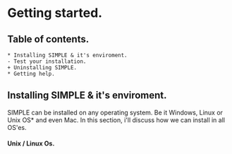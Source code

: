 # Getting started.
## Table of contents.
    * Installing SIMPLE & it's enviroment.
    - Test your installation.
    + Uninstalling SIMPLE.
    * Getting help.
## Installing SIMPLE & it's enviroment.
SIMPLE can be installed on any operating system. Be it Windows, Linux or Unix OS* and even Mac. In this section, i'll discuss how we can install in all OS'es.
#### Unix / Linux Os.
